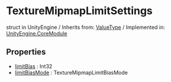 # TextureMipmapLimitSettings
struct in UnityEngine
 / Inherits from: <a href="https://docs.unity3d.com/6000.0/Documentation/ScriptReference/ValueType.html">ValueType</a> / Implemented in: <a href="https://docs.unity3d.com/6000.0/Documentation/ScriptReference/UnityEngine.CoreModule.html">UnityEngine.CoreModule</a>
## Properties
- <a href="https://docs.unity3d.com/6000.0/Documentation/ScriptReference/TextureMipmapLimitSettings-limitBias.html">limitBias</a> : Int32
- <a href="https://docs.unity3d.com/6000.0/Documentation/ScriptReference/TextureMipmapLimitSettings-limitBiasMode.html">limitBiasMode</a> : TextureMipmapLimitBiasMode
